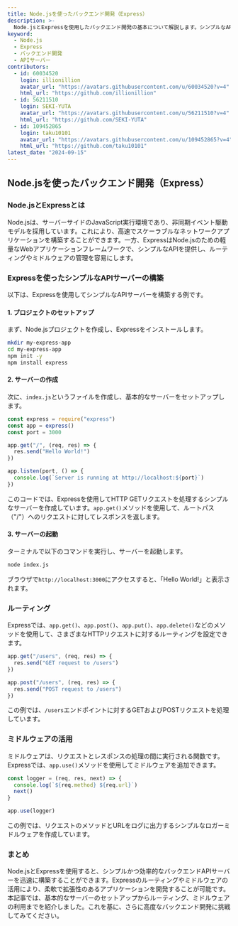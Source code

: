 ```yaml
---
title: Node.jsを使ったバックエンド開発（Express）
description: >-
  Node.jsとExpressを使用したバックエンド開発の基本について解説します。シンプルなAPIサーバーの構築からルーティングやミドルウェアの活用方法まで、具体的なサンプルコードを交えて紹介します。
keyword:
  - Node.js
  - Express
  - バックエンド開発
  - APIサーバー
contributors:
  - id: 60034520
    login: illionillion
    avatar_url: "https://avatars.githubusercontent.com/u/60034520?v=4"
    html_url: "https://github.com/illionillion"
  - id: 56211510
    login: SEKI-YUTA
    avatar_url: "https://avatars.githubusercontent.com/u/56211510?v=4"
    html_url: "https://github.com/SEKI-YUTA"
  - id: 109452865
    login: taku10101
    avatar_url: "https://avatars.githubusercontent.com/u/109452865?v=4"
    html_url: "https://github.com/taku10101"
latest_date: "2024-09-15"
---
```


## Node.jsを使ったバックエンド開発（Express）

### Node.jsとExpressとは

Node.jsは、サーバーサイドのJavaScript実行環境であり、非同期イベント駆動モデルを採用しています。これにより、高速でスケーラブルなネットワークアプリケーションを構築することができます。一方、ExpressはNode.jsのための軽量なWebアプリケーションフレームワークで、シンプルなAPIを提供し、ルーティングやミドルウェアの管理を容易にします。

### Expressを使ったシンプルなAPIサーバーの構築

以下は、Expressを使用してシンプルなAPIサーバーを構築する例です。

#### 1. プロジェクトのセットアップ

まず、Node.jsプロジェクトを作成し、Expressをインストールします。

```bash
mkdir my-express-app
cd my-express-app
npm init -y
npm install express
```

#### 2. サーバーの作成

次に、`index.js`というファイルを作成し、基本的なサーバーをセットアップします。

```javascript
const express = require("express")
const app = express()
const port = 3000

app.get("/", (req, res) => {
  res.send("Hello World!")
})

app.listen(port, () => {
  console.log(`Server is running at http://localhost:${port}`)
})
```

このコードでは、Expressを使用してHTTP GETリクエストを処理するシンプルなサーバーを作成しています。`app.get()`メソッドを使用して、ルートパス（"/"）へのリクエストに対してレスポンスを返します。

#### 3. サーバーの起動

ターミナルで以下のコマンドを実行し、サーバーを起動します。

```bash
node index.js
```

ブラウザで`http://localhost:3000`にアクセスすると、「Hello World!」と表示されます。

### ルーティング

Expressでは、`app.get()`、`app.post()`、`app.put()`、`app.delete()`などのメソッドを使用して、さまざまなHTTPリクエストに対するルーティングを設定できます。

```javascript
app.get("/users", (req, res) => {
  res.send("GET request to /users")
})

app.post("/users", (req, res) => {
  res.send("POST request to /users")
})
```

この例では、`/users`エンドポイントに対するGETおよびPOSTリクエストを処理しています。

### ミドルウェアの活用

ミドルウェアは、リクエストとレスポンスの処理の間に実行される関数です。Expressでは、`app.use()`メソッドを使用してミドルウェアを追加できます。

```javascript
const logger = (req, res, next) => {
  console.log(`${req.method} ${req.url}`)
  next()
}

app.use(logger)
```

この例では、リクエストのメソッドとURLをログに出力するシンプルなロガーミドルウェアを作成しています。

### まとめ

Node.jsとExpressを使用すると、シンプルかつ効率的なバックエンドAPIサーバーを迅速に構築することができます。Expressのルーティングやミドルウェアの活用により、柔軟で拡張性のあるアプリケーションを開発することが可能です。本記事では、基本的なサーバーのセットアップからルーティング、ミドルウェアの利用までを紹介しました。これを基に、さらに高度なバックエンド開発に挑戦してみてください。
